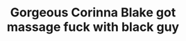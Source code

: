 ---
layout: post
title: Gorgeous Corinna Blake got massage fuck with black guy
duration: '05:09'
view: 125
rate: 2
video: 'http://fantasti.cc/embed/405001/'
category: 
 - black
 - wife
 - stunning
 - gorgeous
 - blonde
 - busty
 - curvy
 - milf
 - rough
tags: 
 - big-black-cock
priority: 0.9
changefreq: daily
---